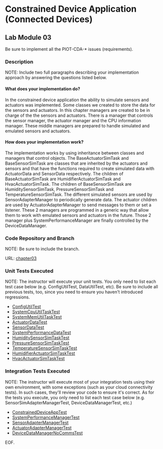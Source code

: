 # Constrained Device Application (Connected Devices)

## Lab Module 03

Be sure to implement all the PIOT-CDA-\* issues (requirements).

### Description

NOTE: Include two full paragraphs describing your implementation approach by answering the questions listed below.

#### What does your implementation do?

In the constrained device application the ability to simulate sensors and actuators was implemented. Some classes we created to store the data for the sensors and actuators. In this chapter managers are created to be in charge of the the sensors and actuators. There is a manager that controls the sensor manager, the actuator manager and the CPU information manager. These middle managers are prepared to handle simulated and emulated sensors and actuators.

#### How does your implementation work?

The implementation works by using inheritance between classes and managers that control objects. The BaseActuatorSimTask and BaseSensorSimTask are classes that are inherited by the actuators and sensors and that have the functions required to create simulated data with ActuatorData and SensorData respectively. The children of BaseActuatorSimTask are HumidifierActuatorSimTask and HvacActuatorSimTask. The children of BaseSensorSimTask are HumiditySensorSimTask, PressureSensorSimTask and TemperatureSensorSimTask. The different simulated sensors are used by SensorAdapterManager to periodically generate data. The actuator children are used by ActuatorAdapterManager to send messages to them or set a listener. These 2 managers are programmed in a generic way that allow them to work with emulated sensors and actuators in the future. Those 2 manager plus SystemPerformanceManager are finally controlled by the DeviceDataManager.

### Code Repository and Branch

NOTE: Be sure to include the branch.

URL: [chapter03](https://github.com/SantiagoRR2004/PIC-python-components/tree/chapter03)

### Unit Tests Executed

NOTE: The instructor will execute your unit tests. You only need to list each test case below
(e.g. ConfigUtilTest, DataUtilTest, etc). Be sure to include all previous tests, too,
since you need to ensure you haven't introduced regressions.

- [ConfigUtilTest](https://github.com/SantiagoRR2004/PIC-python-components/blob/main/src/test/python/programmingtheiot/part01/unit/common/ConfigUtilTest.py)
- [SystemCpuUtilTaskTest](https://github.com/SantiagoRR2004/PIC-python-components/blob/main/src/test/python/programmingtheiot/part01/unit/system/SystemCpuUtilTaskTest.py)
- [SystemMemUtilTaskTest](https://github.com/SantiagoRR2004/PIC-python-components/blob/main/src/test/python/programmingtheiot/part01/unit/system/SystemMemUtilTaskTest.py)
- [ActuatorDataTest](https://github.com/SantiagoRR2004/PIC-python-components/blob/main/src/test/python/programmingtheiot/part02/unit/data/ActuatorDataTest.py)
- [SensorDataTest](https://github.com/SantiagoRR2004/PIC-python-components/blob/main/src/test/python/programmingtheiot/part02/unit/data/SensorDataTest.py)
- [SystemPerformanceDataTest](https://github.com/SantiagoRR2004/PIC-python-components/blob/main/src/test/python/programmingtheiot/part02/unit/data/SystemPerformanceDataTest.py)
- [HumiditySensorSimTaskTest](https://github.com/SantiagoRR2004/PIC-python-components/blob/main/src/test/python/programmingtheiot/part02/unit/sim/HumiditySensorSimTaskTest.py)
- [PressureSensorSimTaskTest](https://github.com/SantiagoRR2004/PIC-python-components/blob/main/src/test/python/programmingtheiot/part02/unit/sim/PressureSensorSimTaskTest.py)
- [TemperatureSensorSimTaskTest](https://github.com/SantiagoRR2004/PIC-python-components/blob/main/src/test/python/programmingtheiot/part02/unit/sim/TemperatureSensorSimTaskTest.py)
- [HumidifierActuatorSimTaskTest](https://github.com/SantiagoRR2004/PIC-python-components/blob/main/src/test/python/programmingtheiot/part02/unit/sim/HumidifierActuatorSimTaskTest.py)
- [HvacActuatorSimTaskTest](https://github.com/SantiagoRR2004/PIC-python-components/blob/main/src/test/python/programmingtheiot/part02/unit/sim/HvacActuatorSimTaskTest.py)

### Integration Tests Executed

NOTE: The instructor will execute most of your integration tests using their own environment, with
some exceptions (such as your cloud connectivity tests). In such cases, they'll review
your code to ensure it's correct. As for the tests you execute, you only need to list each
test case below (e.g. SensorSimAdapterManagerTest, DeviceDataManagerTest, etc.)

- [ConstrainedDeviceAppTest](https://github.com/SantiagoRR2004/PIC-python-components/blob/main/src/test/python/programmingtheiot/part01/integration/app/ConstrainedDeviceAppTest.py)
- [SystemPerformanceManagerTest](https://github.com/SantiagoRR2004/PIC-python-components/blob/main/src/test/python/programmingtheiot/part01/integration/system/SystemPerformanceManagerTest.py)
- [SensorAdapterManagerTest](https://github.com/SantiagoRR2004/PIC-python-components/blob/main/src/test/python/programmingtheiot/part02/integration/system/SensorAdapterManagerTest.py)
- [ActuatorAdapterManagerTest](https://github.com/SantiagoRR2004/PIC-python-components/blob/main/src/test/python/programmingtheiot/part02/integration/system/ActuatorAdapterManagerTest.py)
- [DeviceDataManagerNoCommsTest](https://github.com/SantiagoRR2004/PIC-python-components/blob/main/src/test/python/programmingtheiot/part02/integration/system/DeviceDataManagerNoCommsTest.py)

EOF.
